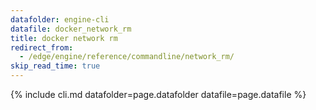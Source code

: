 ```yaml
---
datafolder: engine-cli
datafile: docker_network_rm
title: docker network rm
redirect_from:
  - /edge/engine/reference/commandline/network_rm/
skip_read_time: true
---
```

<!--
This page is automatically generated from Docker's source code. If you want to
suggest a change to the text that appears here, open a ticket or pull request
in the source repository on GitHub:

https://github.com/docker/cli
-->
{% include cli.md datafolder=page.datafolder datafile=page.datafile %}
